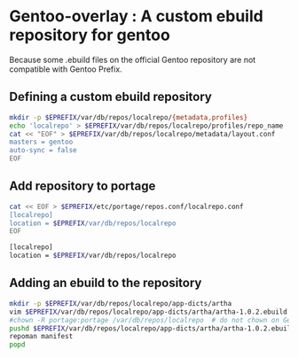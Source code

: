 # Gentoo-overlay : A custom ebuild repository for gentoo

Because some .ebuild files on the official Gentoo repository are not compatible with Gentoo Prefix.

## Defining a custom ebuild repository

```sh
mkdir -p $EPREFIX/var/db/repos/localrepo/{metadata,profiles}
echo 'localrepo' > $EPREFIX/var/db/repos/localrepo/profiles/repo_name
cat << "EOF" > $EPREFIX/var/db/repos/localrepo/metadata/layout.conf
masters = gentoo
auto-sync = false
EOF
```


## Add repository to portage

```sh
cat << EOF > $EPREFIX/etc/portage/repos.conf/localrepo.conf
[localrepo]
location = $EPREFIX/var/db/repos/localrepo
EOF
```

```sh
[localrepo]
location = $EPREFIX/var/db/repos/localrepo
```

## Adding an ebuild to the repository

```sh
mkdir -p $EPREFIX/var/db/repos/localrepo/app-dicts/artha
vim $EPREFIX/var/db/repos/localrepo/app-dicts/artha/artha-1.0.2.ebuild
#chown -R portage:portage /var/db/repos/localrepo  # do not chown on Gentoo Prefix
pushd $EPREFIX/var/db/repos/localrepo/app-dicts/artha/artha-1.0.2.ebuild
repoman manifest
popd
```
